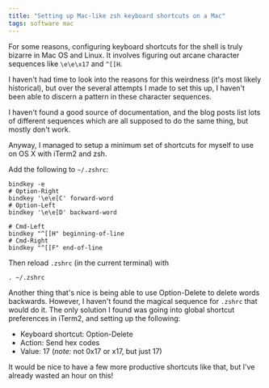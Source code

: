 ```yaml
---
title: "Setting up Mac-like zsh keyboard shortcuts on a Mac"
tags: software mac
---
```


For some reasons, configuring keyboard shortcuts for the shell is truly bizarre in Mac OS and Linux. It involves figuring out arcane character sequences like `\e\e\x17` and `^[[H`.

I haven't had time to look into the reasons for this weirdness (it's most likely historical), but over the several attempts I made to set this up, I haven't been able to discern a pattern in these character sequences.

I haven't found a good source of documentation, and the blog posts list lots of different sequences which are all supposed to do the same thing, but mostly don't work.

Anyway, I managed to setup a minimum set of shortcuts for myself to use on OS X with iTerm2 and zsh.

Add the following to `~/.zshrc`:

    bindkey -e
    # Option-Right
    bindkey '\e\e[C' forward-word
    # Option-Left
    bindkey '\e\e[D' backward-word

    # Cmd-Left
    bindkey "^[[H" beginning-of-line
    # Cmd-Right
    bindkey "^[[F" end-of-line

Then reload `.zshrc` (in the current terminal) with

    . ~/.zshrc

Another thing that's nice is being able to use Option-Delete to delete words backwards. However, I haven't found the magical sequence for `.zshrc` that would do it. The only solution I found was going into global shortcut preferences in iTerm2, and setting up the following:

- Keyboard shortcut: Option-Delete
- Action: Send hex codes
- Value: 17 (*note:* not 0x17 or x17, but just 17)

It would be nice to have a few more productive shortcuts like that, but I've already wasted an hour on this!
